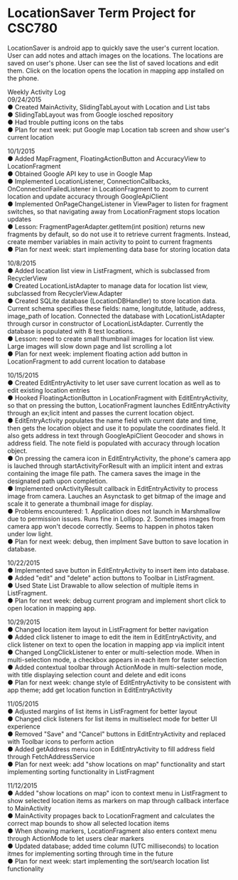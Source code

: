 # LocationSaver Term Project for CSC780

LocationSaver is android app to quickly save the user's current location. User can add notes and attach images on the locations. The locations are saved on user's phone. User can see the list of saved locations and edit them. Click on the location opens the location in mapping app installed on the phone.

Weekly Activity Log<br>
09/24/2015<br>
● Created MainActivity, SlidingTabLayout with Location and List tabs<br>
● SlidingTabLayout was from Google iosched repository<br>
● Had trouble putting icons on the tabs<br>
● Plan for next week: put Google map Location tab screen and show user's current location<br>

10/1/2015<br>
● Added MapFragment, FloatingActionButton and AccuracyView to LocationFragment<br>
● Obtained Google API key to use in Google Map<br>
● Implemented LocationListener, ConnectionCallbacks, OnConnectionFailedListener in LocationFragment to zoom to current location and update accuracy through GoogleApiClient<br>
● Implemented OnPageChangeListener in ViewPager to listen for fragment switches, so that navigating away from LocationFragment stops location updates<br>
● Lesson: FragmentPagerAdapter.getItem(int position) returns new fragments by default, so do not use it to retrieve current fragments. Instead, create member variables in main activity to point to current fragments <br>
● Plan for next week: start implementing data base for storing location data <br>

10/8/2015<br>
● Added location list view in ListFragment, which is subclassed from RecyclerView<br>
● Created LocationListAdapter to manage data for location list view, subclassed from RecyclerView.Adapter<br>
● Created SQLite database (LocationDBHandler) to store location data. Current schema specifies these fields: name, longitutde, latitude, address, image_path of location. Connected the database with LocationListAdapter through cursor in constructor of LocationListAdapter. Currently the database is populated with 8 test locations.<br>
● Lesson: need to create small thumbnail images for location list view. Large images will slow down page and list scrolling a lot<br>
● Plan for next week: implement floating action add button in LocationFragment to add current location to database<br>

10/15/2015<br>
● Created EditEntryActivity to let user save current location as well as to edit existing location entries<br>
● Hooked FloatingActionButton in LocationFragment with EditEntryActivity, so that on pressing the button, LocationFragment launches EditEntryActivity through an ex;licit intent and passes the current location object.<br>
● EditEntryActivity populates the name field with current date and time, then gets the location object and use it to populate the coordinates field. It also gets address in text through GoogleApiClient Geocoder and shows in address field. The note field is populated with accuracy through location object.<br>
● On pressing the camera icon in EditEntryActivity, the phone's camera app is lauched through startActivityForResult with an implicit intent and extras containing the image file path. The camera saves the image in the designated path upon completion.<br>
● Implemented onActivityResult callback in EditEntryActivity to process image from camera. Lauches an Asynctask to get bitmap of the image and scale it to generate a thumbnail image for display.<br>
● Problems encountered: 1. Application does not launch in Marshmallow due to permission issues. Runs fine in Lollipop. 2. Sometimes images from camera app won't decode correctly. Seems to happen in photos taken under low light.<br>
● Plan for next week: debug, then implment Save button to save location in database.<br>

10/22/2015<br>
● Implemented save button in EditEntryActivity to insert item into database.<br>
● Added "edit" and "delete" action buttons to Toolbar in ListFragment.<br>
● Used State List Drawable to allow selection of multiple items in ListFragment.<br>
● Plan for next week: debug current program and implement short click to open location in mapping app.<br>

10/29/2015<br>
● Changed location item layout in ListFragment for better navigation<br>
● Added click listener to image to edit the item in EditEntryActivity, and click listener on text to open the location in mapping app via implicit intent<br>
● Changed LongClickListener to enter or multi-selection mode. When in multi-selection mode, a checkbox appears in each item for faster selection<br>
● Added contextual toolbar through ActionMode in multi-selection mode, with title displaying selection count and delete and edit icons<br>
● Plan for next week: change style of EditEntryActivity to be consistent with app theme; add get location function in EditEntryActivity<br>

11/05/2015<br>
● Adjusted margins of list items in ListFragment for better layout<br>
● Changed click listeners for list items in multiselect mode for better UI experience<br>
● Removed "Save" and "Cancel" buttons in EditEntryActivity and replaced with Toolbar icons to perform action<br>
● Added getAddress menu icon in EditEntryActivity to fill address field through FetchAddressService<br>
● Plan for next week: add "show locations on map" functionality and start implementing sorting functionality in ListFragment<br>

11/12/2015<br>
● Added "show locations on map" icon to context menu in ListFragment to show selected location items as markers on map through callback interface to MainActivity<br>
● MainActivity propages back to LocationFragment and calculates the correct map bounds to show all selected location items<br>
● When showing markers, LocationFragment also enters context menu through ActionMode to let users clear markers<br>
● Updated database; added time column (UTC milliseconds) to location itmes for implementing sorting through time in the future<br>
● Plan for next week: start implementing the sort/search location list functionality<br>